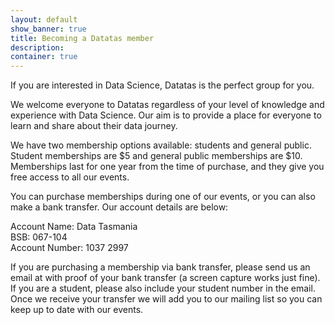 ```yaml
---
layout: default
show_banner: true
title: Becoming a Datatas member
description: 
container: true
---
```


<div class="text-centered">
<p>If you are interested in Data Science, Datatas is the perfect group for you.</p>
<p>We welcome everyone to Datatas regardless of your level of knowledge and experience with Data Science. Our aim is to provide a place for everyone to learn and share about their data journey.<br></p>

<p> We have two membership options available: students and general public. Student memberships are $5 and general public memberships are $10. Memberships last for one year from the time of purchase, and they give you free access to all our events.</p>

<p>You can purchase memberships during one of our events, or you can also make a bank transfer. Our account details are below:
<p>Account Name: Data Tasmania<br>
BSB: 067-104<br>
Account Number: 1037 2997<br></p>
<p>If you are purchasing a membership via bank transfer, please send us an email at <datatasau@gmail.com> with proof of your bank transfer (a screen capture works just fine). If you are a student, please also include your student number in the email. Once we receive your transfer we will add you to our mailing list so you can keep up to date with our events.</p>
</div>
